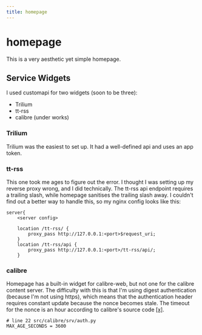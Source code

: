 ```yaml
---
title: homepage
---
```


# homepage

This is a very aesthetic yet simple homepage.

## Service Widgets

I used customapi for two widgets (soon to be three):

* Trilium
* tt-rss
* calibre (under works)

### Trilium

Trilium was the easiest to set up. It had a well-defined api and uses an app token.

### tt-rss

This one took me ages to figure out the error. I thought I was setting up my reverse proxy wrong, and I did technically. The tt-rss api endpoint requires a trailing slash, while homepage sanitises the trailing slash away. I couldn't find out a better way to handle this, so my nginx config looks like this:

```
server{
    <server config>

    location /tt-rss/ {
        proxy_pass http://127.0.0.1:<port>$request_uri;
    }
    location /tt-rss/api {
        proxy_pass http://127.0.0.1:<port>/tt-rss/api/;
    }
```

### calibre

Homepage has a built-in widget for calibre-web, but not one for the calibre content server. The difficulty with this is that I'm using digest authentication (because I'm not using https), which means that the authentication header requires constant update because the nonce becomes stale. The timeout for the nonce is an hour according to calibre's source code [\[x\]](https://github.com/kovidgoyal/calibre/blob/206307993ca9f88e422d12a218bf6390643743a9/src/calibre/srv/auth.py).

```
# line 22 src/calibre/srv/auth.py
MAX_AGE_SECONDS = 3600
```
